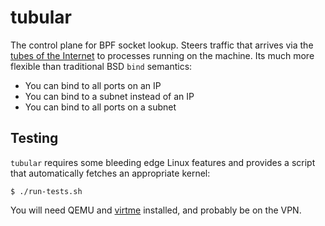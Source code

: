 tubular
===

The control plane for BPF socket lookup. Steers traffic that arrives via the
[tubes of the Internet][1] to processes running on the machine. Its much more
flexible than traditional BSD `bind` semantics:

* You can bind to all ports on an IP
* You can bind to a subnet instead of an IP
* You can bind to all ports on a subnet

Testing
---

`tubular` requires some bleeding edge Linux features and provides a script that
automatically fetches an appropriate kernel:

```
$ ./run-tests.sh
```

You will need QEMU and [virtme][2] installed, and probably be on the VPN.

[1]: https://en.wikipedia.org/wiki/Series_of_tubes
[2]: https://github.com/amluto/virtme/
